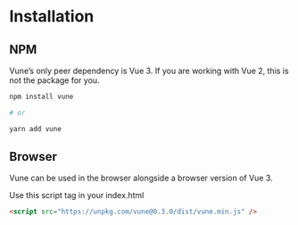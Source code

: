 # Installation

## NPM

Vune’s only peer dependency is Vue 3. If you are working with Vue 2, this is not the package for you.

```bash
npm install vune

# or

yarn add vune
```

## Browser

Vune can be used in the browser alongside a browser version of Vue 3.

Use this script tag in your index.html

```html
<script src="https://unpkg.com/vune@0.3.0/dist/vune.min.js" />
```
